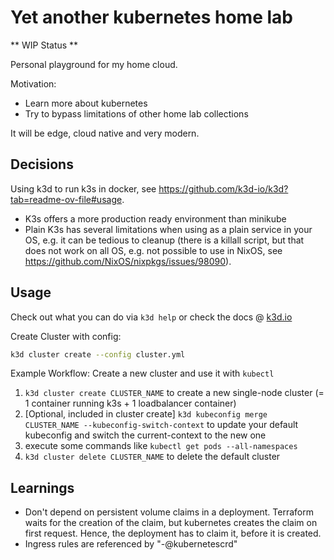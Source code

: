# Yet another kubernetes home lab

** WIP Status **

Personal playground for my home cloud.

Motivation:
- Learn more about kubernetes
- Try to bypass limitations of other home lab collections

It will be edge, cloud native and very modern.


## Decisions

Using k3d to run k3s in docker, see https://github.com/k3d-io/k3d?tab=readme-ov-file#usage.

- K3s offers a more production ready environment than minikube
- Plain K3s has several limitations when using as a plain service in your OS, e.g. it can be tedious to cleanup (there is a killall script, but that does not work on all OS, e.g. not possible to use in NixOS, see https://github.com/NixOS/nixpkgs/issues/98090).


## Usage

Check out what you can do via `k3d help` or check the docs @ [k3d.io](https://k3d.io)

Create Cluster with config:
```bash
k3d cluster create --config cluster.yml
```


Example Workflow: Create a new cluster and use it with `kubectl`

1. `k3d cluster create CLUSTER_NAME` to create a new single-node cluster (= 1 container running k3s + 1 loadbalancer container)
2. [Optional, included in cluster create] `k3d kubeconfig merge CLUSTER_NAME --kubeconfig-switch-context` to update your default kubeconfig and switch the current-context to the new one
3. execute some commands like `kubectl get pods --all-namespaces`
4. `k3d cluster delete CLUSTER_NAME` to delete the default cluster

## Learnings

- Don't depend on persistent volume claims in a deployment. Terraform waits for the creation of the claim, but kubernetes creates the claim on first request. Hence, the deployment has to claim it, before it is created.
- Ingress rules are referenced by "<middleware-namespace>-<middleware-name>@kubernetescrd"


